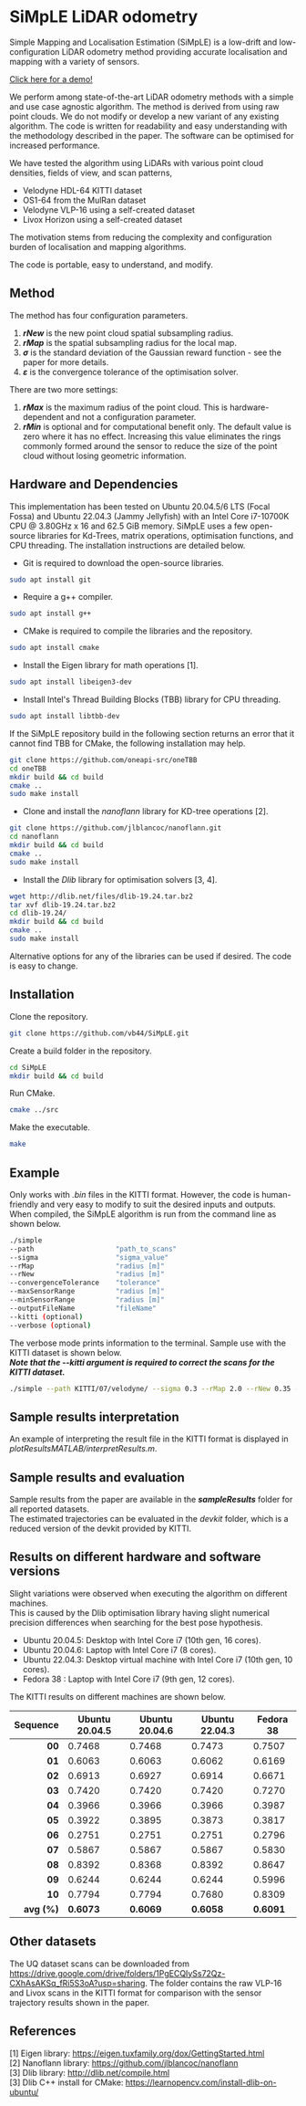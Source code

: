 # SiMpLE LiDAR odometry
Simple Mapping and Localisation Estimation (SiMpLE) is a low-drift and low-configuration LiDAR odometry method providing accurate localisation and mapping with a variety of sensors.

[Click here for a demo!](https://github.com/vb44/SiMpLE/assets/63623876/1a9ef9ed-845d-4724-9c16-b487c8e77081)

We perform among state-of-the-art LiDAR odometry methods with a simple and use case agnostic algorithm.
The method is derived from using raw point clouds. We do not modify or develop a new variant of any existing algorithm.
The code is written for readability and easy understanding with the methodology described in the paper.
The software can be optimised for increased performance.
<!-- Our paper is available at https://www.paperLink.com. -->

We have tested the algorithm using LiDARs with various point cloud densities, fields of view, and scan patterns,
* Velodyne HDL-64 KITTI dataset 
* OS1-64 from the MulRan dataset
* Velodyne VLP-16 using a self-created dataset
* Livox Horizon using a self-created dataset

The motivation stems from reducing the complexity and configuration burden of localisation and mapping algorithms.

The code is portable, easy to understand, and modify.

## Method
The method has four configuration parameters.
1. ***rNew*** is the new point cloud spatial subsampling radius.
2. ***rMap*** is the spatial subsampling radius for the local map.
3. ***&sigma;*** is the standard deviation of the Gaussian reward function - see the paper for more details.
4. ***&epsilon;*** is the convergence tolerance of the optimisation solver. 

There are two more settings:
1. ***rMax*** is the maximum radius of the point cloud. This is hardware-dependent and not a configuration parameter.
2. ***rMin*** is optional and for computational benefit only. The default value is zero where it has no effect. Increasing this value eliminates the rings commonly formed around the sensor to reduce the size of the point cloud without losing geometric information. 

## Hardware and Dependencies
This implementation has been tested on Ubuntu 20.04.5/6 LTS (Focal Fossa) and Ubuntu 22.04.3 (Jammy Jellyfish) with an Intel Core i7-10700K CPU @ 3.80GHz x 16 and 62.5 GiB memory.
SiMpLE uses a few open-source libraries for Kd-Trees, matrix operations, optimisation functions, and CPU threading.
The installation instructions are detailed below.

* Git is required to download the open-source libraries.
```bash
sudo apt install git
```
* Require a g++ compiler.
```bash
sudo apt install g++
```
* CMake is required to compile the libraries and the repository.
```bash
sudo apt install cmake
```
* Install the Eigen library for math operations [1].
```bash
sudo apt install libeigen3-dev
```
* Install Intel's Thread Building Blocks (TBB) library for CPU threading.
```bash
sudo apt install libtbb-dev
```
If the SiMpLE repository build in the following section returns an error that it cannot find TBB for CMake, the following installation may help.
```bash
git clone https://github.com/oneapi-src/oneTBB
cd oneTBB
mkdir build && cd build
cmake ..
sudo make install
```
* Clone and install the *nanoflann* library for KD-tree operations [2].
```bash
git clone https://github.com/jlblancoc/nanoflann.git
cd nanoflann
mkdir build && cd build
cmake ..
sudo make install
```
* Install the *Dlib* library for optimisation solvers [3, 4].
```bash
wget http://dlib.net/files/dlib-19.24.tar.bz2
tar xvf dlib-19.24.tar.bz2
cd dlib-19.24/
mkdir build && cd build
cmake ..
sudo make install
```

Alternative options for any of the libraries can be used if desired.
The code is easy to change.

## Installation
Clone the repository.
```bash
git clone https://github.com/vb44/SiMpLE.git
```

Create a build folder in the repository.
```bash
cd SiMpLE
mkdir build && cd build
```

Run CMake.
```bash
cmake ../src
```

Make the executable.
```bash
make
```

## Example
<!-- Show example usage. -->
Only works with *.bin* files in the KITTI format.
However, the code is human-friendly and very easy to modify to suit the desired inputs and outputs.
When compiled, the SiMpLE algorithm is run from the command line as shown below.
```bash
./simple 
--path                    "path_to_scans" 
--sigma                   "sigma_value" 
--rMap                    "radius [m]" 
--rNew                    "radius [m]" 
--convergenceTolerance    "tolerance" 
--maxSensorRange          "radius [m]" 
--minSensorRange          "radius [m]" 
--outputFileName          "fileName" 
--kitti (optional)
--verbose (optional)
```
The verbose mode prints information to the terminal.
Sample use with the KITTI dataset is shown below.\
***Note that the --kitti argument is required to correct the scans for the KITTI dataset.*** 

```bash
./simple --path KITTI/07/velodyne/ --sigma 0.3 --rMap 2.0 --rNew 0.35 --convergenceTolerance 1e-4 --minSensorRange 10 --maxSensorRange 80 --outputFileName ./results/test_Kitti_07 --kitti
```
## Sample results interpretation
An example of interpreting the result file in the KITTI format is displayed in *plotResultsMATLAB/interpretResults.m*.

## Sample results and evaluation
Sample results from the paper are available in the ***sampleResults*** folder for all reported datasets.\
The estimated trajectories can be evaluated in the *devkit* folder, which is a reduced version of the devkit provided by KITTI.

## Results on different hardware and software versions
Slight variations were observed when executing the algorithm on different machines.\
This is caused by the Dlib optimisation library having slight numerical precision differences when searching for the best pose hypothesis.
* Ubuntu 20.04.5: Desktop with Intel Core i7 (10th gen, 16 cores).
* Ubuntu 20.04.6: Laptop with Intel Core i7 (8 cores).
* Ubuntu 22.04.3: Desktop virtual machine with Intel Core i7 (10th gen, 10 cores).
* Fedora 38     : Laptop with Intel Core i7 (9th gen, 12 cores).

The KITTI results on different machines are shown below.

|    Sequence | Ubuntu 20.04.5 | Ubuntu 20.04.6 | Ubuntu 22.04.3 | Fedora 38  |
|------------:|----------------|----------------|----------------|------------|
|      **00** |     0.7468     |     0.7468     |     0.7473     |   0.7507   |
|      **01** |     0.6063     |     0.6063     |     0.6062     |   0.6169   |
|      **02** |     0.6913     |     0.6927     |     0.6914     |   0.6671   |
|      **03** |     0.7420     |     0.7420     |     0.7420     |   0.7270   |
|      **04** |     0.3966     |     0.3966     |     0.3966     |   0.3987   |
|      **05** |     0.3922     |     0.3895     |     0.3873     |   0.3817   |
|      **06** |     0.2751     |     0.2751     |     0.2751     |   0.2796   |
|      **07** |     0.5867     |     0.5867     |     0.5867     |   0.5830   |
|      **08** |     0.8392     |     0.8368     |     0.8392     |   0.8647   |
|      **09** |     0.6244     |     0.6244     |     0.6244     |   0.5996   |
|      **10** |     0.7794     |     0.7794     |     0.7680     |   0.8309   |
| **avg (%)** |   **0.6073**   |   **0.6069**   |   **0.6058**   | **0.6091** |

## Other datasets
The UQ dataset scans can be downloaded from https://drive.google.com/drive/folders/1PgECQIySs72Qz-CXhAsAKSq_fRi5S3oA?usp=sharing.
The folder contains the raw VLP-16 and Livox scans in the KITTI format for comparison with the sensor trajectory results shown in the paper.

## References
[1] Eigen library: https://eigen.tuxfamily.org/dox/GettingStarted.html \
[2] Nanoflann library: https://github.com/jlblancoc/nanoflann \
[3] Dlib library: http://dlib.net/compile.html \
[3] Dlib C++ install for CMake: https://learnopencv.com/install-dlib-on-ubuntu/